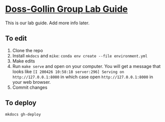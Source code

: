 # [Doss-Gollin Group Lab Guide](http://jdossgollin.github.io/lab-guide/)

This is our lab guide.
Add more info later.

## To edit

1. Clone the repo
2. Install `mkdocs` and `mike`: `conda env create --file environment.yml`
3. Make edits
4. Run `make serve` and open on your computer. You  will get a message that looks like `[I 200426 10:58:18 server:296] Serving on http://127.0.0.1:8000` in which case open `http://127.0.0.1:8000` in your web browser.
5. Commit changes

## To deploy

```bash
mkdocs gh-deploy
```
